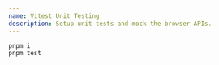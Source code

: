 ```yaml
---
name: Vitest Unit Testing
description: Setup unit tests and mock the browser APIs.
---
```


```sh
pnpm i
pnpm test
```
